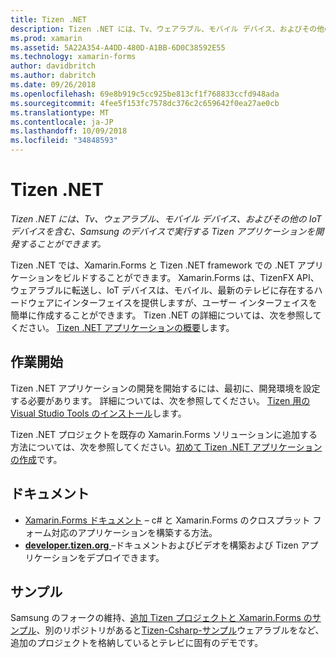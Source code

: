 ```yaml
---
title: Tizen .NET
description: Tizen .NET には、Tv、ウェアラブル、モバイル デバイス、およびその他の IoT デバイスを含む、Samsung のデバイス上で実行され、Tizen オペレーティング システム用のアプリケーションを開発することができます。
ms.prod: xamarin
ms.assetid: 5A22A354-A4DD-480D-A1BB-6D0C38592E55
ms.technology: xamarin-forms
author: davidbritch
ms.author: dabritch
ms.date: 09/26/2018
ms.openlocfilehash: 69e8b919c5cc925be813cf1f768833ccfd948ada
ms.sourcegitcommit: 4fee5f153fc7578dc376c2c659642f0ea27ae0cb
ms.translationtype: MT
ms.contentlocale: ja-JP
ms.lasthandoff: 10/09/2018
ms.locfileid: "34848593"
---
```

# <a name="tizen-net"></a>Tizen .NET

_Tizen .NET には、Tv、ウェアラブル、モバイル デバイス、およびその他の IoT デバイスを含む、Samsung のデバイスで実行する Tizen アプリケーションを開発することができます。_

Tizen .NET では、Xamarin.Forms と Tizen .NET framework での .NET アプリケーションをビルドすることができます。 Xamarin.Forms は、TizenFX API、ウェアラブルに転送し、IoT デバイスは、モバイル、最新のテレビに存在するハードウェアにインターフェイスを提供しますが、ユーザー インターフェイスを簡単に作成することができます。 Tizen .NET の詳細については、次を参照してください。 [Tizen .NET アプリケーションの概要](https://developer.tizen.org/development/training/.net-application)します。

## <a name="get-started"></a>作業開始

Tizen .NET アプリケーションの開発を開始するには、最初に、開発環境を設定する必要があります。 詳細については、次を参照してください。 [Tizen 用の Visual Studio Tools のインストール](https://developer.tizen.org/development/visual-studio-tools-tizen/installing-visual-studio-tools-tizen)します。

Tizen .NET プロジェクトを既存の Xamarin.Forms ソリューションに追加する方法については、次を参照してください。[初めて Tizen .NET アプリケーションの作成](https://developer.tizen.org/development/training/.net-application/creating-your-first-tizen-.net-application)です。

## <a name="documentation"></a>ドキュメント

- [Xamarin.Forms ドキュメント](~/xamarin-forms/index.yml) &ndash; c# と Xamarin.Forms のクロスプラット フォーム対応のアプリケーションを構築する方法。
- [**developer.tizen.org** ](https://developer.tizen.org/development) &ndash;ドキュメントおよびビデオを構築および Tizen アプリケーションをデプロイできます。

## <a name="samples"></a>サンプル

Samsung のフォークの維持、[追加 Tizen プロジェクトと Xamarin.Forms のサンプル](https://github.com/Samsung/xamarin-forms-samples)、別のリポジトリがあると[Tizen-Csharp-サンプル](https://github.com/Samsung/Tizen-CSharp-Samples)ウェアラブルをなど、追加のプロジェクトを格納しているとテレビに固有のデモです。
